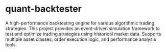 # quant-backtester
A high-performance backtesting engine for various algorithmic trading strategies. This project provides an event-driven simulation framework to test and optimize trading strategies using historical market data. Supports multiple asset classes, order execution logic, and performance analysis tools.
